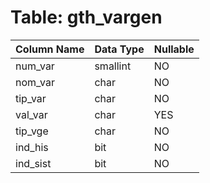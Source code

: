 # Table: gth_vargen

| Column Name | Data Type | Nullable |
|-------------|-----------|----------|
| num_var | smallint | NO |
| nom_var | char | NO |
| tip_var | char | NO |
| val_var | char | YES |
| tip_vge | char | NO |
| ind_his | bit | NO |
| ind_sist | bit | NO |
